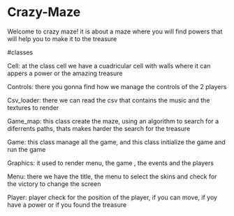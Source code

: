 # Crazy-Maze
Welcome to crazy maze! it is about a maze where you will find powers that will help you to make it to the treasure

#classes

Cell: at the class cell we have a cuadricular cell with walls where it can appers a power or the amazing treasure

Controls: there you gonna find how we manage the controls of the 2 players

Csv_loader: there we can read the csv that contains the music and the textures to render

Game_map: this class create the maze, using an algorithm to search for a diferrents paths, thats makes harder the search for the treasure

Game: this class manage all the game, and this class initialize the game and run the game 

Graphics: it used to render menu, the game , the events and the players

Menu: there we have the title, the menu to select the skins and check for the victory to change the screen

Player: player check for the position of the player, if you can move, if yoy have a power or if you found the treasure



